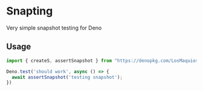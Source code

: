 # Snapting

  Very simple snapshot testing for Deno

## Usage

```ts
import { createS, assertSnapshot } from "https://denopkg.com/LosMaquios/snapting/mod.ts";

Deno.test('should work', async () => {
  await assertSnapshot('testing snapshot');
})
```

